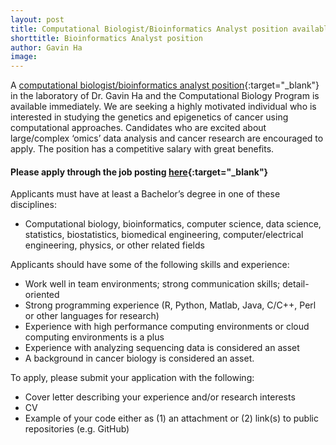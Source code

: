 ```yaml
---
layout: post
title: Computational Biologist/Bioinformatics Analyst position available
shorttitle: Bioinformatics Analyst position
author: Gavin Ha
image: 
---
```


A [computational biologist/bioinformatics analyst position](https://careers-fhcrc.icims.com/jobs/12530/bioinformatics-analyst-i/job?hub=7){:target="_blank"} in the laboratory of Dr. Gavin Ha and the Computational Biology Program is available immediately. We are seeking a highly motivated individual who is interested in studying the genetics and epigenetics of cancer using computational approaches. Candidates who are excited about large/complex ‘omics’ data analysis and cancer research are encouraged to apply. The position has a competitive salary with great benefits.

#### Please apply through the job posting [here](https://careers-fhcrc.icims.com/jobs/12530/bioinformatics-analyst-i/job?hub=7){:target="_blank"}


Applicants must have at least a Bachelor’s degree in one of these disciplines:
- Computational biology, bioinformatics, computer science, data science, statistics, biostatistics, biomedical engineering, computer/electrical engineering, physics, or other related fields

Applicants should have some of the following skills and experience:
- Work well in team environments; strong communication skills; detail-oriented
- Strong programming experience (R, Python, Matlab, Java, C/C++, Perl or other languages for research)
- Experience with high performance computing environments or cloud computing environments is a plus
- Experience with analyzing sequencing data is considered an asset
- A background in cancer biology is considered an asset.

To apply, please submit your application with the following:
- Cover letter describing your experience and/or research interests
- CV
- Example of your code either as (1) an attachment or (2) link(s) to public repositories (e.g. GitHub)
